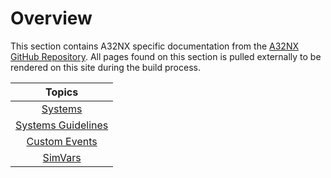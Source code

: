 <link rel="stylesheet" href="../../../stylesheets/toc-tables.css">

# Overview

This section contains A32NX specific documentation from the [A32NX GitHub Repository](https://github.com/flybywiresim/a32nx). All pages found on this 
section is pulled externally to be rendered on this site during the build process. 

|                   Topics                    |
|:-------------------------------------------:|
|            [Systems](systems.md)            |
| [Systems Guidelines](systems-guidelines.md) |
|       [Custom Events](a320-events.md)       |
|         [SimVars](a320-simvars.md)          |


